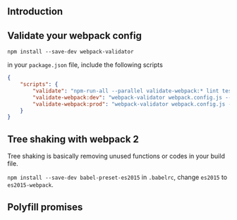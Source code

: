 ## Introduction


## Validate your webpack config

`npm install --save-dev webpack-validator`

in your `package.json` file, include the following scripts

```json
{
    "scripts": {
        "validate": "npm-run-all --parallel validate-webpack:* lint test",
        "validate-webpack:dev": "webpack-validator webpack.config.js --env.dev",
        "validate-webpack:prod": "webpack-validator webpack.config.js --env.prod",
    }
}
```

## Tree shaking with webpack 2

Tree shaking is basically removing unused functions or codes in your build file.

`npm install --save-dev babel-preset-es2015`
in `.babelrc`, change `es2015` to `es2015-webpack`.


## Polyfill promises 





